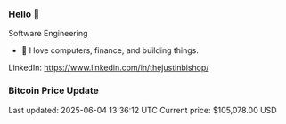 ### Hello 🤙  

Software Engineering

- 🔭 I love computers, finance, and building things.
  
LinkedIn: https://www.linkedin.com/in/thejustinbishop/  




























































































































































































































































































































































































































































































































































































































































### Bitcoin Price Update
Last updated: 2025-06-04 13:36:12 UTC
Current price: $105,078.00 USD
